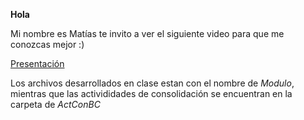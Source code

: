 **Hola**

Mi nombre es Matías te invito a ver el siguiente video para que me conozcas mejor :)

[Presentación](https://www.youtube.com/watch?v=ljwfiwztIQI)

Los archivos desarrollados en clase estan con el nombre de *Modulo*, mientras que las activididades de consolidación se encuentran en la carpeta de *ActConBC*
